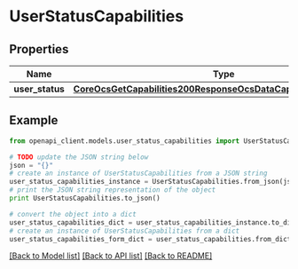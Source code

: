 # UserStatusCapabilities


## Properties
Name | Type | Description | Notes
------------ | ------------- | ------------- | -------------
**user_status** | [**CoreOcsGetCapabilities200ResponseOcsDataCapabilitiesUserStatus**](CoreOcsGetCapabilities200ResponseOcsDataCapabilitiesUserStatus.md) |  | 

## Example

```python
from openapi_client.models.user_status_capabilities import UserStatusCapabilities

# TODO update the JSON string below
json = "{}"
# create an instance of UserStatusCapabilities from a JSON string
user_status_capabilities_instance = UserStatusCapabilities.from_json(json)
# print the JSON string representation of the object
print UserStatusCapabilities.to_json()

# convert the object into a dict
user_status_capabilities_dict = user_status_capabilities_instance.to_dict()
# create an instance of UserStatusCapabilities from a dict
user_status_capabilities_form_dict = user_status_capabilities.from_dict(user_status_capabilities_dict)
```
[[Back to Model list]](../README.md#documentation-for-models) [[Back to API list]](../README.md#documentation-for-api-endpoints) [[Back to README]](../README.md)


